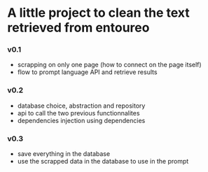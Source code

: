# A little project to clean the text retrieved from entoureo

### v0.1

- scrapping on only one page (how to connect on the page itself)
- flow to prompt language API and retrieve results

### v0.2
 
- database choice, abstraction and repository
- api to call the two previous functionnalites
- dependencies injection using dependencies

### v0.3

- save everything in the database
- use the scrapped data in the database to use in the prompt